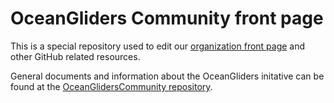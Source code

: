 OceanGliders Community front page
=================================

This is a special repository used to edit our [organization front page](https://github.com/OceanGlidersCommunity) and other GitHub related resources.

General documents and information about the OceanGliders initative can be found at the [OceanGlidersCommunity repository](https://github.com/OceanGlidersCommunity/OceanGliders).
